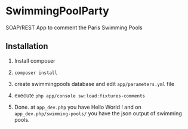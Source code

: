 SwimmingPoolParty
=================

SOAP/REST App to comment the Paris Swimming Pools

Installation
------------

1) Install composer

2) ``composer install``

3) create swimmingpools database and edit ``app/parameters.yml`` file

4) execute ``php app/console sw:load:fixtures-comments``

5) Done. at ``app_dev.php`` you have Hello World ! and on ``app_dev.php/swimming-pools/`` you have the json output
of swimming pools.

